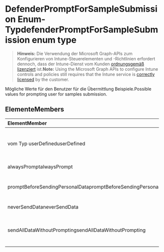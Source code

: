 # <a name="defenderpromptforsamplesubmission-enum-type"></a><span data-ttu-id="7ff76-101">DefenderPromptForSampleSubmission Enum-Typ</span><span class="sxs-lookup"><span data-stu-id="7ff76-101">defenderPromptForSampleSubmission enum type</span></span>

> <span data-ttu-id="7ff76-102">**Hinweis:** Die Verwendung der Microsoft Graph-APIs zum Konfigurieren von Intune-Steuerelementen und -Richtlinien erfordert dennoch, dass der Intune-Dienst vom Kunden [ordnungsgemäß lizenziert](https://go.microsoft.com/fwlink/?linkid=839381) ist.</span><span class="sxs-lookup"><span data-stu-id="7ff76-102">**Note:** Using the Microsoft Graph APIs to configure Intune controls and policies still requires that the Intune service is [correctly licensed](https://go.microsoft.com/fwlink/?linkid=839381) by the customer.</span></span>

<span data-ttu-id="7ff76-103">Mögliche Werte für den Benutzer für die Übermittlung Beispiele.</span><span class="sxs-lookup"><span data-stu-id="7ff76-103">Possible values for prompting user for samples submission.</span></span>
## <a name="members"></a><span data-ttu-id="7ff76-104">Elemente</span><span class="sxs-lookup"><span data-stu-id="7ff76-104">Members</span></span>
|<span data-ttu-id="7ff76-105">Element</span><span class="sxs-lookup"><span data-stu-id="7ff76-105">Member</span></span>|<span data-ttu-id="7ff76-106">Wert</span><span class="sxs-lookup"><span data-stu-id="7ff76-106">Value</span></span>|<span data-ttu-id="7ff76-107">Beschreibung</span><span class="sxs-lookup"><span data-stu-id="7ff76-107">Description</span></span>|
|:---|:---|:---|
|<span data-ttu-id="7ff76-108">vom Typ userDefined</span><span class="sxs-lookup"><span data-stu-id="7ff76-108">userDefined</span></span>|<span data-ttu-id="7ff76-109">0</span><span class="sxs-lookup"><span data-stu-id="7ff76-109">0</span></span>|<span data-ttu-id="7ff76-110">User-Defined, Standardwert, keine beabsichtigt.</span><span class="sxs-lookup"><span data-stu-id="7ff76-110">User Defined, default value, no intent.</span></span>|
|<span data-ttu-id="7ff76-111">alwaysPrompt</span><span class="sxs-lookup"><span data-stu-id="7ff76-111">alwaysPrompt</span></span>|<span data-ttu-id="7ff76-112">1</span><span class="sxs-lookup"><span data-stu-id="7ff76-112">1</span></span>|<span data-ttu-id="7ff76-113">Immer auffordern.</span><span class="sxs-lookup"><span data-stu-id="7ff76-113">Always prompt.</span></span>|
|<span data-ttu-id="7ff76-114">promptBeforeSendingPersonalData</span><span class="sxs-lookup"><span data-stu-id="7ff76-114">promptBeforeSendingPersonalData</span></span>|<span data-ttu-id="7ff76-115">2</span><span class="sxs-lookup"><span data-stu-id="7ff76-115">2</span></span>|<span data-ttu-id="7ff76-116">Auffordern Sie, vor dem Senden von persönlicher Daten.</span><span class="sxs-lookup"><span data-stu-id="7ff76-116">Prompt before sending personal data.</span></span>|
|<span data-ttu-id="7ff76-117">neverSendData</span><span class="sxs-lookup"><span data-stu-id="7ff76-117">neverSendData</span></span>|<span data-ttu-id="7ff76-118">3</span><span class="sxs-lookup"><span data-stu-id="7ff76-118">3</span></span>|<span data-ttu-id="7ff76-119">Nie senden Daten an.</span><span class="sxs-lookup"><span data-stu-id="7ff76-119">Never send data.</span></span>|
|<span data-ttu-id="7ff76-120">sendAllDataWithoutPrompting</span><span class="sxs-lookup"><span data-stu-id="7ff76-120">sendAllDataWithoutPrompting</span></span>|<span data-ttu-id="7ff76-121">4</span><span class="sxs-lookup"><span data-stu-id="7ff76-121">4</span></span>|<span data-ttu-id="7ff76-122">Alle Daten ohne entsprechende Benachrichtigung gesendet.</span><span class="sxs-lookup"><span data-stu-id="7ff76-122">Send all data without prompting.</span></span>|



